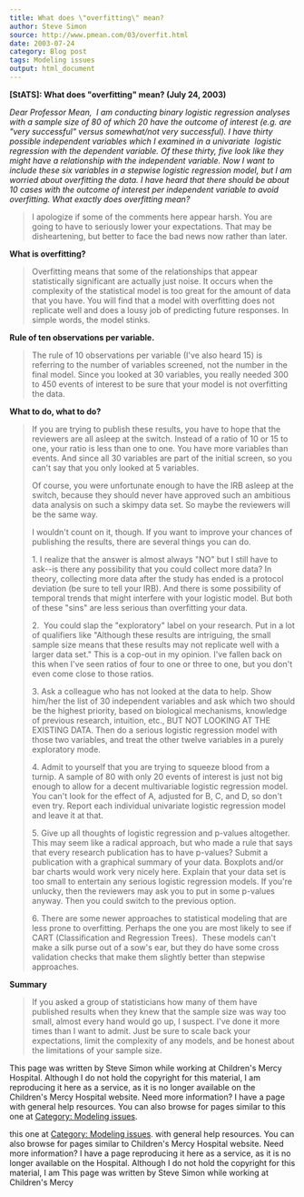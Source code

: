 ```yaml
---
title: What does \"overfitting\" mean?
author: Steve Simon
source: http://www.pmean.com/03/overfit.html
date: 2003-07-24
category: Blog post
tags: Modeling issues
output: html_document
---
```

****[StATS]:** What does \"overfitting\" mean? (July
24, 2003)**

*Dear Professor Mean,  I am conducting binary logistic regression
analyses with a sample size of 80 of which 20 have the outcome of
interest (e.g. are \"very successful\" versus somewhat/not very
successful). I have thirty possible independent variables which I
examined in a univariate  logistic regression with the dependent
variable. Of these thirty, five look like they might have a relationship
with the independent variable. Now I want to include these six variables
in a stepwise logistic regression model, but I am worried about
overfitting the data. I have heard that there should be about 10 cases
with the outcome of interest per independent variable to avoid
overfitting. What exactly does overfitting mean?*

> I apologize if some of the comments here appear harsh. You are going
> to have to seriously lower your expectations. That may be
> disheartening, but better to face the bad news now rather than later.

**What is overfitting?**

> Overfitting means that some of the relationships that appear
> statistically significant are actually just noise. It occurs when the
> complexity of the statistical model is too great for the amount of
> data that you have. You will find that a model with overfitting does
> not replicate well and does a lousy job of predicting future
> responses. In simple words, the model stinks.

**Rule of ten observations per variable.**

> The rule of 10 observations per variable (I\'ve also heard 15) is
> referring to the number of variables screened, not the number in the
> final model. Since you looked at 30 variables, you really needed 300
> to 450 events of interest to be sure that your model is not
> overfitting the data.

**What to do, what to do?**

> If you are trying to publish these results, you have to hope that the
> reviewers are all asleep at the switch. Instead of a ratio of 10 or 15
> to one, your ratio is less than one to one. You have more variables
> than events. And since all 30 variables are part of the initial
> screen, so you can\'t say that you only looked at 5 variables.
>
> Of course, you were unfortunate enough to have the IRB asleep at the
> switch, because they should never have approved such an ambitious data
> analysis on such a skimpy data set. So maybe the reviewers will be the
> same way.
>
> I wouldn\'t count on it, though. If you want to improve your chances
> of publishing the results, there are several things you can do.
>
> 1\. I realize that the answer is almost always \"NO\" but I still have to
> ask\--is there any possibility that you could collect more data? In
> theory, collecting more data after the study has ended is a protocol
> deviation (be sure to tell your IRB). And there is some possibility of
> temporal trends that might interfere with your logistic model. But both
> of these \"sins\" are less serious than overfitting your data.
>
> 2.  You could slap the \"exploratory\" label on your research. Put in
> a lot of qualifiers like \"Although these results are intriguing, the
> small sample size means that these results may not replicate well with
> a larger data set.\" This is a cop-out in my opinion. I\'ve fallen
> back on this when I\'ve seen ratios of four to one or three to one,
> but you don\'t even come close to those ratios.
>
> 3\. Ask a colleague who has not looked at the data to help. Show him/her
> the list of 30 independent variables and ask which two should be the
> highest priority, based on biological mechanisms, knowledge of previous
> research, intuition, etc., BUT NOT LOOKING AT THE EXISTING DATA. Then do
> a serious logistic regression model with those two variables, and treat
> the other twelve variables in a purely exploratory mode.
>
> 4\. Admit to yourself that you are trying to squeeze blood from a turnip.
> A sample of 80 with only 20 events of interest is just not big enough to
> allow for a decent multivariable logistic regression model. You can\'t
> look for the effect of A, adjusted for B, C, and D, so don\'t even try.
> Report each individual univariate logistic regression model and leave it
> at that.
>
> 5\. Give up all thoughts of logistic regression and p-values altogether.
> This may seem like a radical approach, but who made a rule that says
> that every research publication has to have p-values? Submit a
> publication with a graphical summary of your data. Boxplots and/or bar
> charts would work very nicely here. Explain that your data set is too
> small to entertain any serious logistic regression models. If you\'re
> unlucky, then the reviewers may ask you to put in some p-values anyway.
> Then you could switch to the previous option.
>
> 6\. There are some newer approaches to statistical modeling that are less
> prone to overfitting. Perhaps the one you are most likely to see if CART
> (Classification and Regression Trees).  These models can\'t make a silk
> purse out of a sow\'s ear, but they do have some cross validation checks
> that make them slightly better than stepwise approaches.

**Summary**

> If you asked a group of statisticians how many of them have published
> results when they knew that the sample size was way too small, almost
> every hand would go up, I suspect. I\'ve done it more times than I
> want to admit. Just be sure to scale back your expectations, limit the
> complexity of any models, and be honest about the limitations of your
> sample size.

This page was written by Steve Simon while working at Children\'s Mercy
Hospital. Although I do not hold the copyright for this material, I am
reproducing it here as a service, as it is no longer available on the
Children\'s Mercy Hospital website. Need more information? I have a page
with general help resources. You can also browse for pages similar to
this one at [Category: Modeling issues](../category/ModelingIssues.asp).
<!---More--->
this one at [Category: Modeling issues](../category/ModelingIssues.asp).
with general help resources. You can also browse for pages similar to
Children\'s Mercy Hospital website. Need more information? I have a page
reproducing it here as a service, as it is no longer available on the
Hospital. Although I do not hold the copyright for this material, I am
This page was written by Steve Simon while working at Children\'s Mercy

<!---Do not use
****[StATS]:** What does \"overfitting\" mean? (July
This page was written by Steve Simon while working at Children\'s Mercy
Hospital. Although I do not hold the copyright for this material, I am
reproducing it here as a service, as it is no longer available on the
Children\'s Mercy Hospital website. Need more information? I have a page
with general help resources. You can also browse for pages similar to
this one at [Category: Modeling issues](../category/ModelingIssues.asp).
--->

